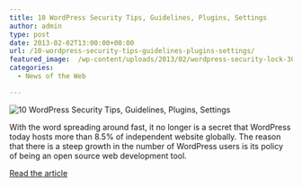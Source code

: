 ```yaml
---
title: 10 WordPress Security Tips, Guidelines, Plugins, Settings
author: admin
type: post
date: 2013-02-02T13:00:00+00:00
url: /10-wordpress-security-tips-guidelines-plugins-settings/
featured_image:  /wp-content/uploads/2013/02/wordpress-security-lock-300x300.png
categories:
  - News of the Web

---
```

<img src="https://i2.wp.com/www.thegeeksclub.com/wp-content/uploads/2011/11/wordpress-security-lock-300x300.png?resize=300%2C300" alt="10 WordPress Security Tips, Guidelines, Plugins, Settings" data-recalc-dims="1" />

With the word spreading around fast, it no longer is a secret that WordPress today hosts more than 8.5% of independent website globally. The reason that there is a steep growth in the number of WordPress users is its policy of being an open source web development tool.

<a href="http://www.thegeeksclub.com/10-essential-security-tips-wordpress/" title="10 WordPress Security Tips, Guidelines, Plugins, Settings" target="_blank">Read the article</a>